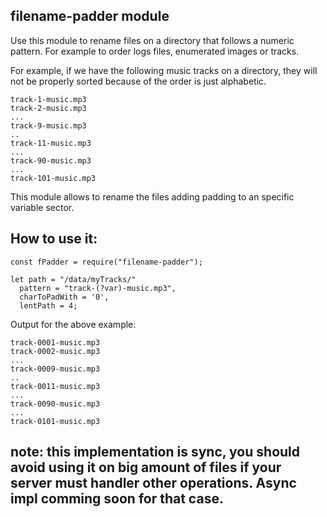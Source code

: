 ## filename-padder module
Use this module to rename files on a directory that follows a numeric pattern.
For example to order logs files, enumerated images or tracks.

For example, if we have the following music tracks on a directory, they will not be properly 
sorted because of the order is just alphabetic. 

```
track-1-music.mp3
track-2-music.mp3
...
track-9-music.mp3
..
track-11-music.mp3
...
track-90-music.mp3
...
track-101-music.mp3
```

This module allows to rename the files adding padding to an specific variable sector.

## How to use it:
```
const fPadder = require("filename-padder");

let path = "/data/myTracks/"
  pattern = "track-(?var)-music.mp3",
  charToPadWith = '0',
  lentPath = 4;

```

Output for the above example:

```
track-0001-music.mp3
track-0002-music.mp3
...
track-0009-music.mp3
..
track-0011-music.mp3
...
track-0090-music.mp3
...
track-0101-music.mp3
```

## note: this implementation is sync, you should avoid using it on big amount of files if your server must handler other operations. Async impl comming soon for that case.

